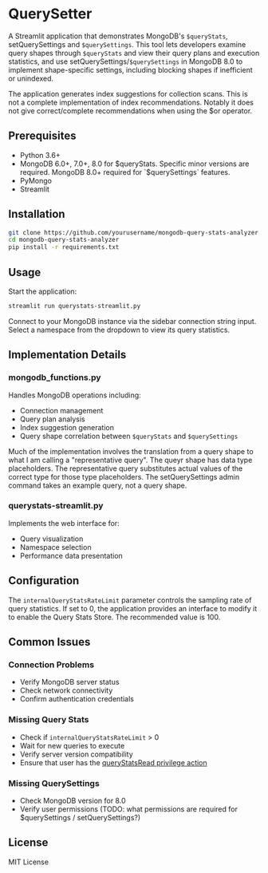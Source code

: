 # QuerySetter

A Streamlit application that demonstrates MongoDB's `$queryStats`, setQuerySettings and `$querySettings`. This tool lets developers examine query shapes through `$queryStats` and view their query plans and execution statistics, and use setQuerySettings/`$querySettings` in MongoDB 8.0 to implement shape-specific settings, including blocking shapes if inefficient or unindexed.

The application generates index suggestions for collection scans. This is not a complete implementation of index recommendations. Notably it does not give correct/complete recommendations when using the $or operator. 

## Prerequisites

- Python 3.6+
- MongoDB 6.0+, 7.0+, 8.0 for $queryStats. Specific minor versions are required. MongoDB 8.0+ required for `$querySettings` features.
- PyMongo
- Streamlit

## Installation

```bash
git clone https://github.com/yourusername/mongodb-query-stats-analyzer.git
cd mongodb-query-stats-analyzer
pip install -r requirements.txt
```

## Usage

Start the application:

```bash
streamlit run querystats-streamlit.py
```

Connect to your MongoDB instance via the sidebar connection string input. Select a namespace from the dropdown to view its query statistics.

## Implementation Details

### mongodb_functions.py

Handles MongoDB operations including:
- Connection management
- Query plan analysis
- Index suggestion generation
- Query shape correlation between `$queryStats` and `$querySettings`

Much of the implementation involves the translation from a query shape to what I am calling a "representative query". The queyr shape has data type placeholders. The representative query substitutes actual values of the correct type for those type placeholders. The setQuerySettings admin command takes an example query, not a query shape.

### querystats-streamlit.py

Implements the web interface for:
- Query visualization
- Namespace selection
- Performance data presentation

## Configuration

The `internalQueryStatsRateLimit` parameter controls the sampling rate of query statistics. If set to 0, the application provides an interface to modify it to enable the Query Stats Store. The recommended value is 100.

## Common Issues

### Connection Problems
- Verify MongoDB server status
- Check network connectivity
- Confirm authentication credentials

### Missing Query Stats
- Check if `internalQueryStatsRateLimit` > 0
- Wait for new queries to execute
- Verify server version compatibility
- Ensure that user has the [queryStatsRead privilege action](https://www.mongodb.com/docs/manual/reference/operator/aggregation/queryStats/#access-control)

### Missing QuerySettings
- Check MongoDB version for 8.0
- Verify user permissions (TODO: what permissions are required for $querySettings / setQuerySettings?)

## License

MIT License